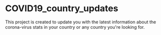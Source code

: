 # COVID19_country_updates
This project is created to update you with the latest information about the corona-virus stats in your country or any country you're looking for.
